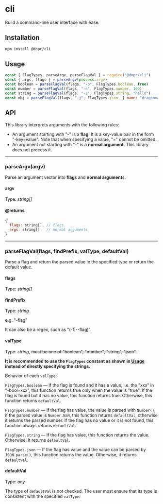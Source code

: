 # cli

Build a command-line user interface with ease.

## Installation

```bash
npm install @dnpr/cli
```

## Usage

```javascript
const { FlagTypes, parseArgv, parseFlagVal } = require("@dnpr/cli")
const { args, flags } = parseArgv(process.argv)
const boolean = parseFlagVal(flags, "-b", FlagTypes.boolean, true)
const number = parseFlagVal(flags, "-n", FlagTypes.number, 100)
const string = parseFlagVal(flags, "-s", FlagTypes.string, "hello")
const obj = parseFlagVal(flags, "-j", FlagTypes.json, { name: "dragonman225" })
```

## API

This library interprets arguments with the following rules:

* An argument starting with "-" is a **flag**. It is a key-value pair in the form "-key=value". Note that when specifying a value, "=" cannot be omitted.
* An argument not starting with "-" is a **normal argument**. This library does not process it.

---

### parseArgv(argv)

Parse an argument vector into **flag**s and **normal argument**s.

#### argv

Type: *string[]*

#### @returns

```javascript
{
  flags: string[], // flags
  args: string[]   // normal arguments
}
```

---

### parseFlagVal(flags, findPrefix, valType, defaultVal)

Parse a flag and return the parsed value in the specified type or return the default value.

#### flags

Type: *string[]*

#### findPrefix

Type: *string*

e.g. "-flag"

It can also be a regex, such as "(-f|--flag)".

#### valType

Type: *string*, <s>must be one of "boolean", "number", "string", "json".</s>

**It is recommended to use the `FlagTypes` constant as shown in [Usage](#Usage) instead of directly specifying the strings.**

Behavior of each `valType`:

`FlagTypes.boolean` — If the flag is found and it has a value, i.e. the "xxx" in "-bool=xxx", this function returns true only when the value is "true". If the flag is found but it has no value, this function returns true. Otherwise, this function returns `defaultVal`.

`FlagTypes.number` — If the flag has value, the value is parsed with `Number()`, if the parsed value is `Number.NaN`, this function returns `defaultVal`, otherwise it returns the parsed number. If the flag has no value or it is not found, this function always returns `defaultVal`.

`FlagTypes.string` — If the flag has value, this function returns the value. Otherwise, it returns `defaultVal`.

`FlagTypes.json` — If the flag has value and the value can be parsed by `JSON.parse()`, this function returns the value. Otherwise, it returns `defaultVal`.

#### defaultVal

Type: *any*

The type of `defaultVal` is not checked. The user must ensure that its type is consistent with the specified `valType`.